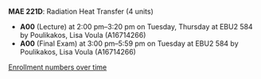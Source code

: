 **MAE 221D**: Radiation Heat Transfer (4 units)

- **A00** (Lecture) at 2:00 pm–3:20 pm on Tuesday, Thursday at EBU2 584 by Poulikakos, Lisa Voula (A16714266)
- **A00** (Final Exam) at 3:00 pm–5:59 pm on Tuesday at EBU2 584 by Poulikakos, Lisa Voula (A16714266)

[Enrollment numbers over time](./MAE221D.tsv)
